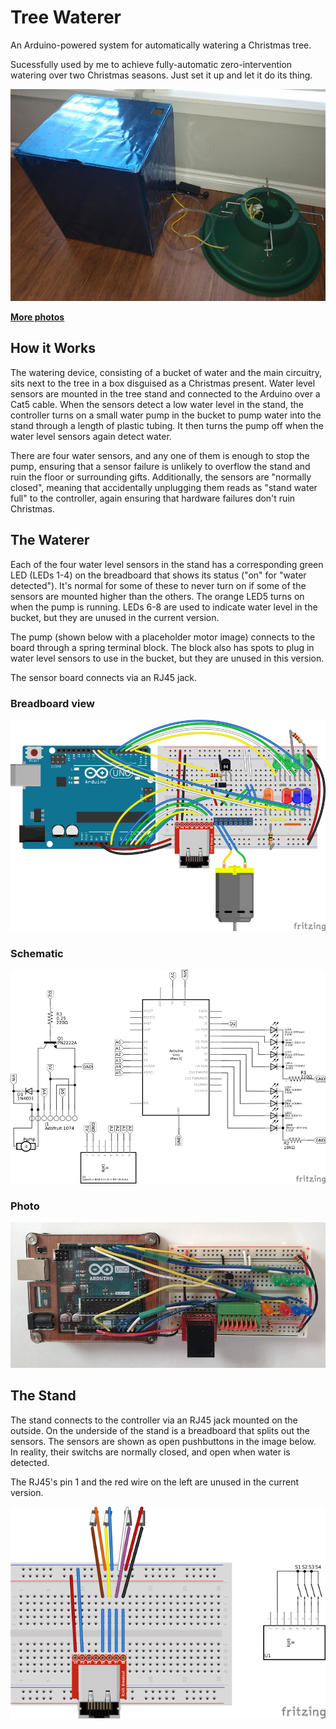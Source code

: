 # Tree Waterer

An Arduino-powered system for automatically watering a Christmas tree.

Sucessfully used by me to achieve fully-automatic zero-intervention watering over two Christmas seasons. Just set it up and let it do its thing.

![system closed photo](img/system_closed_photo.jpg)

[**More photos**](photos.md)


## How it Works

The watering device, consisting of a bucket of water and the main circuitry, sits next to the tree in a box disguised as a Christmas present. Water level sensors are mounted in the tree stand and connected to the Arduino over a Cat5 cable. When the sensors detect a low water level in the stand, the controller turns on a small water pump in the bucket to pump water into the stand through a length of plastic tubing. It then turns the pump off when the water level sensors again detect water.

There are four water sensors, and any one of them is enough to stop the pump, ensuring that a sensor failure is unlikely to overflow the stand and ruin the floor or surrounding gifts. Additionally, the sensors are "normally closed", meaning that accidentally unplugging them reads as "stand water full" to the controller, again ensuring that hardware failures don't ruin Christmas.


## The Waterer

Each of the four water level sensors in the stand has a corresponding green LED (LEDs 1-4) on the breadboard that shows its status ("on" for "water detected"). It's normal for some of these to never turn on if some of the sensors are mounted higher than the others. The orange LED5 turns on when the pump is running. LEDs 6-8 are used to indicate water level in the bucket, but they are unused in the current version.

The pump (shown below with a placeholder motor image) connects to the board through a spring terminal block. The block also has spots to plug in water level sensors to use in the bucket, but they are unused in this version.

The sensor board connects via an RJ45 jack.

### Breadboard view

![waterer breadboard view](img/waterer_breadboard.png)

### Schematic

![waterer schematic](img/waterer_schematic.png)

### Photo

![waterer electronics photo](img/waterer_electronics_photo.jpg)


## The Stand

The stand connects to the controller via an RJ45 jack mounted on the outside. On the underside of the stand is a breadboard that splits out the sensors. The sensors are shown as open pushbuttons in the image below. In reality, their switchs are normally closed, and open when water is detected.

The RJ45's pin 1 and the red wire on the left are unused in the current version.

![stand electronics](img/stand_electronics.png)
